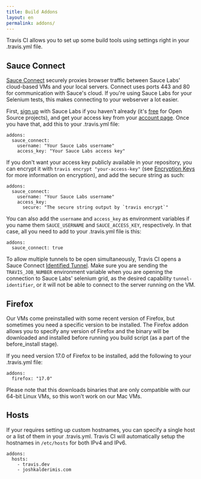 ```yaml
---
title: Build Addons
layout: en
permalink: addons/
---
```


Travis CI allows you to set up some build tools using settings right in your
.travis.yml file.

<div id="toc"></div>

## Sauce Connect

[Sauce Connect][sauce-connect] securely proxies browser traffic between Sauce
Labs' cloud-based VMs and your local servers. Connect uses ports 443 and 80 for
communication with Sauce's cloud. If you're using Sauce Labs for your Selenium
tests, this makes connecting to your webserver a lot easier.

[sauce-connect]: https://saucelabs.com/docs/connect

First, [sign up][sauce-sign-up] with Sauce Labs if you haven't already (it's
[free][open-sauce] for Open Source projects), and get your access key from your
[account page][sauce-account]. Once you have that, add this to your .travis.yml
file:

    addons:
      sauce_connect:
        username: "Your Sauce Labs username"
        access_key: "Your Sauce Labs access key"

[sauce-sign-up]: https://saucelabs.com/signup/plan/free
[sauce-account]: https://saucelabs.com/account
[open-sauce]: https://saucelabs.com/signup/plan/OSS

If you don't want your access key publicly available in your repository, you
can encrypt it with `travis encrypt "your-access-key"` (see [Encryption Keys][encryption-keys]
for more information on encryption), and add the secure string as such:

    addons:
      sauce_connect:
        username: "Your Sauce Labs username"
        access_key:
          secure: "The secure string output by `travis encrypt`"

You can also add the `username` and `access_key` as environment variables if you
name them `SAUCE_USERNAME` and `SAUCE_ACCESS_KEY`, respectively. In that case,
all you need to add to your .travis.yml file is this:

    addons:
      sauce_connect: true

[encryption-keys]: http://about.travis-ci.org/docs/user/encryption-keys/

To allow multiple tunnels to be open simultaneously, Travis CI opens a
Sauce Connect [Identified Tunnel][identified-tunnels]. Make sure you are sending
the `TRAVIS_JOB_NUMBER` environment variable when you are opening the connection
to Sauce Labs' selenium grid, as the desired capability `tunnel-identifier`,
or it will not be able to connect to the server running on the VM.

[identified-tunnels]: https://saucelabs.com/docs/connect#tunnel-identifier

## Firefox

Our VMs come preinstalled with some recent version of Firefox, but sometimes you
need a specific version to be installed. The Firefox addon allows you to specify
any version of Firefox and the binary will be downloaded and installed before
running you build script (as a part of the before_install stage).

If you need version 17.0 of Firefox to be installed, add the following to your
.travis.yml file:

    addons:
      firefox: "17.0"

Please note that this downloads binaries that are only compatible with our
64-bit Linux VMs, so this won't work on our Mac VMs.

## Hosts

If your requires setting up custom hostnames, you can specify a single host or a
list of them in your .travis.yml. Travis CI will automatically setup the
hostnames in `/etc/hosts` for both IPv4 and IPv6.

    addons:
      hosts:
        - travis.dev
        - joshkalderimis.com
